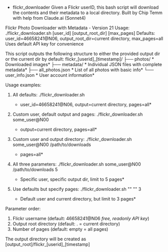 * flickr_downloader
Given a Flickr userID, this bash script will download the contents and their metadata to a local directory. Built by Chip Temm with help from Claude.ai (Sonnet4)

 Flickr Photo Downloader with Metadata - Version 21
 Usage: ./flickr_downloader.sh [user_id] [output_root_dir] [max_pages]
 Defaults: user_id=46658241@N06, output_root_dir=current directory, max_pages=all
 Uses default API key for convenience

 This script outputs the following structure to either the provided output dir or the current dir by default:
 flickr_[userid]_[timestamp]/
 ├── photos/           * Downloaded images*
 ├── metadata/         * Individual JSON files with complete metadata*
 ├── all_photos.json   * List of all photos with basic info*
 └── user_info.json    * User account information*

 Usage examples:

 1. All defaults:
    ./flickr_downloader.sh
    * user_id=46658241@N06, output=current directory, pages=all*

 2. Custom user, default output and pages:
    ./flickr_downloader.sh some_user@N00
    * output=current directory, pages=all*

 3. Custom user and output directory:
    ./flickr_downloader.sh some_user@N00 /path/to/downloads
    * pages=all*

 4. All three parameters:
    ./flickr_downloader.sh some_user@N00 /path/to/downloads 5
    * Specific user, specific output dir, limit to 5 pages*

 5. Use defaults but specify pages:
    ./flickr_downloader.sh "" "" 3
    * Default user and current directory, but limit to 3 pages*

 Parameter order:
 1. Flickr username (default: 46658241@N06 *free, readonly API key*)
 2. Output root directory (default: . = current directory)
 3. Number of pages (default: empty = all pages)

 The output directory will be created as [output_root]/flickr_[userid]_[timestamp]

